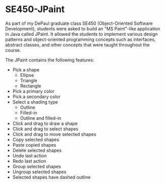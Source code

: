 # SE450-JPaint

As part of my DePaul graduate class SE450 (Object-Oriented Software Development), students were asked to build an "MS Paint"-like application in Java called JPaint. It allowed the students to implement various design patterns and object-oriented programming concepts such as interfaces, abstract classes, and other concepts that were taught throughout the course. 

The JPaint contains the following features:

- Pick a shape
  - Ellipse
  - Triangle
  - Rectangle
- Pick a primary color
- Pick a secondary color
- Select a shading type 
  - Outline
  - Filled-in
  - Outline and filled-in
- Click and drag to draw a shape
- Click and drag to select shapes
- Click and drag to move selected shapes
- Copy selected shapes
- Paste copied shapes
- Delete selected shapes
- Undo last action
- Redo last action
- Group selected shapes
- Ungroup selected shapes
- Selected shapes have dashed outline
